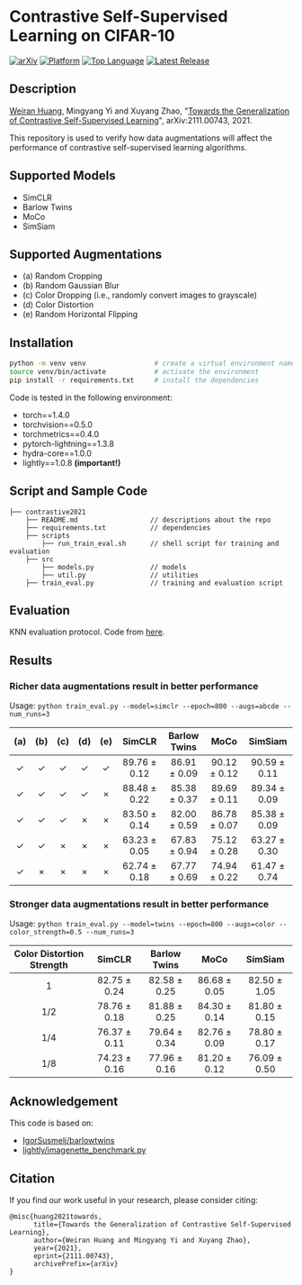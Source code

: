 # Contrastive Self-Supervised Learning on CIFAR-10

[![arXiv](https://img.shields.io/badge/arXiv-2111.00743-brightgreen)](https://arxiv.org/abs/2111.00743)
[![Platform](https://img.shields.io/badge/platform-PyTorch-orange)](https://pytorch.org/get-started/locally/)
[![Top Language](https://img.shields.io/github/languages/top/huang-research-group/contrastive2021)](https://github.com/huang-research-group/contrastive2021/search?l=python)
[![Latest Release](https://img.shields.io/github/v/release/huang-research-group/contrastive2021)](https://github.com/huang-research-group/contrastive2021/releases)

## Description

[Weiran Huang](https://www.weiranhuang.com), Mingyang Yi and Xuyang Zhao, "[Towards the Generalization of Contrastive Self-Supervised Learning](https://arxiv.org/abs/2111.00743)", arXiv:2111.00743, 2021.

This repository is used to verify how data augmentations will affect the performance of contrastive self-supervised learning algorithms.

## Supported Models

- SimCLR
- Barlow Twins
- MoCo
- SimSiam

## Supported Augmentations

- (a) Random Cropping
- (b) Random Gaussian Blur
- (c) Color Dropping (i.e., randomly convert images to grayscale)
- (d) Color Distortion
- (e) Random Horizontal Flipping

## Installation
```bash
python -m venv venv                 # create a virtual environment named venv
source venv/bin/activate            # activate the environment
pip install -r requirements.txt     # install the dependencies
```

Code is tested in the following environment:
- torch==1.4.0
- torchvision==0.5.0
- torchmetrics==0.4.0
- pytorch-lightning==1.3.8
- hydra-core==1.0.0
- lightly==1.0.8 **(important!)**

## Script and Sample Code

```console
├── contrastive2021
    ├── README.md                  // descriptions about the repo
    ├── requirements.txt           // dependencies
    ├── scripts
        ├── run_train_eval.sh      // shell script for training and evaluation
    ├── src
        ├── models.py              // models
        ├── util.py                // utilities
    ├── train_eval.py              // training and evaluation script
```

## Evaluation
KNN evaluation protocol. Code from [here](https://colab.research.google.com/github/facebookresearch/moco/blob/colab-notebook/colab/moco_cifar10_demo.ipynb).

## Results

### Richer data augmentations result in better performance

Usage: `python train_eval.py --model=simclr --epoch=800 --augs=abcde --num_runs=3`

| (a)  | (b)  | (c)  | (d)  | (e)  |    SimCLR    | Barlow Twins |     MoCo     |    SimSiam   |
| :--: | :--: | :--: | :--: | :--: | :----------: | :----------: | :----------: | :----------: |
|  ✓   |  ✓   |  ✓   |  ✓   |  ✓   | 89.76 ± 0.12 | 86.91 ± 0.09 | 90.12 ± 0.12 | 90.59 ± 0.11 |
|  ✓   |  ✓   |  ✓   |  ✓   |  ×   | 88.48 ± 0.22 | 85.38 ± 0.37 | 89.69 ± 0.11 | 89.34 ± 0.09 |
|  ✓   |  ✓   |  ✓   |  ×   |  ×   | 83.50 ± 0.14 | 82.00 ± 0.59 | 86.78 ± 0.07 | 85.38 ± 0.09 |
|  ✓   |  ✓   |  ×   |  ×   |  ×   | 63.23 ± 0.05 | 67.83 ± 0.94 | 75.12 ± 0.28 | 63.27 ± 0.30 |
|  ✓   |  ×   |  ×   |  ×   |  ×   | 62.74 ± 0.18 | 67.77 ± 0.69 | 74.94 ± 0.22 | 61.47 ± 0.74 |

### Stronger data augmentations result in better performance

Usage: `python train_eval.py --model=twins --epoch=800 --augs=color --color_strength=0.5 --num_runs=3`

| Color Distortion Strength |    SimCLR    | Barlow Twins |     MoCo     |    SimSiam   |
| :-----------------------: | :----------: | :----------: | :----------: | :----------: |
|             1             | 82.75 ± 0.24 | 82.58 ± 0.25 | 86.68 ± 0.05 | 82.50 ± 1.05 |
|            1/2            | 78.76 ± 0.18 | 81.88 ± 0.25 | 84.30 ± 0.14 | 81.80 ± 0.15 |
|            1/4            | 76.37 ± 0.11 | 79.64 ± 0.34 | 82.76 ± 0.09 | 78.80 ± 0.17 |
|            1/8            | 74.23 ± 0.16 | 77.96 ± 0.16 | 81.20 ± 0.12 | 76.09 ± 0.50 |


## Acknowledgement

This code is based on:

- [IgorSusmelj/barlowtwins](https://github.com/IgorSusmelj/barlowtwins)
- [lightly/imagenette_benchmark.py](https://github.com/lightly-ai/lightly/blob/v1.1.19/docs/source/getting_started/benchmarks/imagenette_benchmark.py)

## Citation

If you find our work useful in your research, please consider citing:

```
@misc{huang2021towards,
      title={Towards the Generalization of Contrastive Self-Supervised Learning}, 
      author={Weiran Huang and Mingyang Yi and Xuyang Zhao},
      year={2021},
      eprint={2111.00743},
      archivePrefix={arXiv}
}
```
